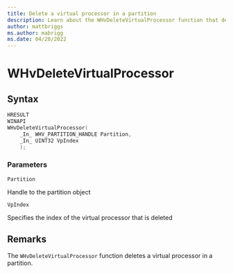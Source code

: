 ```yaml
---
title: Delete a virtual processor in a partition
description: Learn about the WHvDeleteVirtualProcessor function that deletes a virtual processor in a partition.
author: mattbriggs
ms.author: mabrigg
ms.date: 04/20/2022
---
```


# WHvDeleteVirtualProcessor

## Syntax

```C
HRESULT
WINAPI
WHvDeleteVirtualProcessor(
    _In_ WHV_PARTITION_HANDLE Partition,
    _In_ UINT32 VpIndex
    );
```

### Parameters

`Partition`

Handle to the partition object

`VpIndex`

 Specifies the index of the virtual processor that is deleted
  

## Remarks

The `WHvDeleteVirtualProcessor` function deletes a virtual processor in a partition. 
